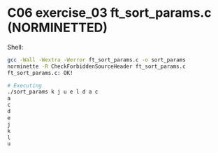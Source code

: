 # C06 exercise_03 ft_sort_params.c (NORMINETTED)

Shell:
```bash
gcc -Wall -Wextra -Werror ft_sort_params.c -o sort_params
norminette -R CheckForbiddenSourceHeader ft_sort_params.c
ft_sort_params.c: OK!

# Executing
./sort_params k j u e l d a c
a
c
d
e
j
k
l
u
```
